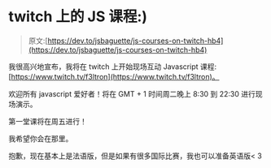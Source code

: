 # twitch 上的 JS 课程:)

> 原文:[https://dev.to/jsbaguette/js-courses-on-twitch-hb4](https://dev.to/jsbaguette/js-courses-on-twitch-hb4)

我很高兴地宣布，我将在 twitch 上开始现场互动 Javascript 课程:[https://www.twitch.tv/f3ltron](https://www.twitch.tv/f3ltron)。

欢迎所有 javascript 爱好者！将在 GMT + 1 时间周二晚上 8:30 到 22:30 进行现场演示。

第一堂课将在周五进行！

我希望你会在那里。

抱歉，现在基本上是法语版，但是如果有很多国际比赛，我也可以准备英语版< 3